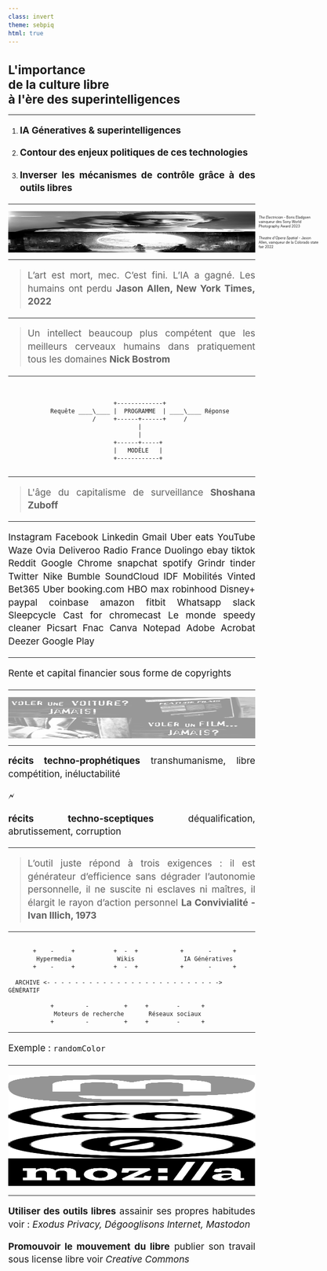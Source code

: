```yaml
---
class: invert
theme: sebpiq
html: true
---
```


<style scoped>
    h1 {
        font-size: 175%;
    }
</style>

<h1>L'importance <br/> de la culture libre <br/> à l'ère des superintelligences</h1>

<!-- 
Dans le cadre du thème "cliquer l'archive", je vais vous parler de [TITRE], notamment à travers les enjeux qui lient ces nouvelles technologies à la question des archives de données et des copyrights.
-->

---

<style scoped>
    h1 {
        font-size: 175%;
    }
    p {
        text-align: left;
        font-size: 90%;
    }
</style>

1. **IA Géneratives & superintelligences**

1. **Contour des enjeux politiques de ces technologies**

1. **Inverser les mécanismes de contrôle grâce à des outils libres**

<!--
- définir les IA génératives, superintelligences et pourquoi on en parle autant en ce moment. 

- dresser un contour des enjeux politiques de ces technologies : collecte et archives de données, copyright et privatisation de la culture et de la connaissance.

- et enfin comment grâce au mouvement de la culture libre on peut envisager que ces technologies deviennent des outils au service du bien commun. 
-->

---

<div class="image-container">
    <div class="image-crop">
        <img src="./assets/the-electrician.jpg" />
    </div>
    <div class="caption">
    <em>The Electrician</em> - Boris Eladgsen vainqueur des Sony World Photography Award 2023
    </div>
</div>

<div class="image-container">
    <div class="image-crop">
        <img src="./assets/theatre-d-opera-spatial.jpg" />
    </div>
    <div class="caption">
    <em>Theatre d'Opera Spatial</em> - Jason Allen, vainqueur de la Colorado state fair 2022
    </div>
</div>

<!-- 
Depuis l'arrivée de Dall-e en 2021, Midjourney et chatgpt 2022 on parle beaucoup des intelligences arificielles génératives et plus généralement d'intelligences artificielles.

Vous avez dû voir ces deux images qui ont fait le tour du monde car elle sont parmis les premières images générées par IA à avoir gagné des concours d'art d'envergure. 
-->

<style scoped>
    section {
        display: flex;
        flex-direction: column;
        padding: 0 7em;
    }
    img {
        width: 100%;
        display: block;
        filter: contrast(110%) brightness(110%) sepia(30%) grayscale(100%);
    }
    .image-container {
        position: relative;
        height: 50%;
        margin: 0;
        padding: 0;
    }
    .image-crop {
        overflow: hidden;
        height: 100%;
    }
    .caption {
        position: absolute;
        top: 50%;
        right: 0;
        transform: translate(100%, -50%);
        font-size: 50%;
        width: 13vw;
        text-align: left;
        padding-left: 1em;
    }
    .image-container:first-child img {
        position: relative;
        bottom: 2.5em;
    }
    .image-container:last-child img {
        position: relative;
        bottom: 0.2em;
    }
</style>

---

<!-- header: Intelligences artificielles génératives -->

> L’art est mort, mec. C’est fini. L’IA a gagné. Les humains ont perdu **Jason Allen, New York Times, 2022**

<!-- footer: ▣□□ IA génératives & superintelligences -->
<!-- 
Les intelligence artificielles génératives sont de nouveaux outils qui permettent de créer texte, images, son et même bientôt des vidéos avec une simple requête. Leur arrivée a aussi créé dans le débat public un certain sentiment de panique. Comme si on s'apprêtait à changer de paradigme.

Jason Allen auteur de théatre d'opéra spatial annonçait par exemple en 2022 au NYT ...
-->

--- 

<!-- header: Superintelligences -->

> Un intellect beaucoup plus compétent que les meilleurs cerveaux humains dans pratiquement tous les domaines **Nick Bostrom**

<!-- 
De nombreux auteurs et spécialistes annoncent que les IA génératives sont une nouvelle étape vers la création de superintelligences, c'est à dire [LIRE].

Ces dernières amènerait leur lot de menaces existentielles pour l'humanité (chomage de masse, robot-apocalypse à la terminator). 

Aujourd'hui bien sûr toutes les IA que nous connaissons sont des IA dites "étroites", c'est à dire expertes dans un domaine bien précis. Les superintelligences restent donc un fantasme.

Cependant le nombre de domaines impactés par l'IA a explosé (culture, médecine, droit, programmation, ...)
-->

---

<!-- header: applications d'IA -->

```
                    
                                                                
                              +-------------+                             
            Requête ____\____ |  PROGRAMME  | ____\____ Réponse
                        /     +------+------+     /                   
                                     |
                                     |
                              +------+-----+                             
                              |   MODÈLE   |                             
                              +------------+    


```

<!-- 
Les systèmes d'IA sont toujours constitués de deux élęments cruciaux : 
- un modèle : créé à partir de milliards d'exemples (e.g. Midjourney ou ChatGPT). Requiert une immense quantité de données pour être entrainé.
- un programme : code informatique, traite les requêtes en interrogeant le modèle

Données importance stratégique énorme aujourd'hui puisque les IAs en requièrent des quantités extraordinaires.
-->

---

<!-- header: Big Tech - Modèle économique -->

> L'âge du capitalisme de surveillance **Shoshana Zuboff**

<!-- footer: □▣□ contour des enjeux politiques > Big Tech -->
<!-- 
L'importance de la valeur des données pour l'IA est la prolongation d'un tournant qui a eu lieu autour du début des années 2000 où l'industrie du numérique (et notamment Google) a découvert que les données des utilisateurs pouvaient être utilisées pour faire des profits énormes (notamment à travers la publicité ciblée).

Cette découverte a des ramifications très profondes sur tout le développement de l'économie du numérique jusqu'à aujourd'hui. L'autrice Shoshana Zuboff a nommé ce développement "le capitalisme de surveillance".

De manière assez naive j'ai cru jusqu'à récemment que le modèle économique de services gratuits (de grosses applis comme gmail, aux petites applis utilitaires pour mobiles) était d'offrir une version premium, ou de faire payer les clients business en leur offrant plus de functionalités.

En fait si on prend l'exemple de google docs, gmail et tous les autres produits gratuits Google, il existent dans le seul but de fournir à Google les gigantesques archives de données dont elle a besoin pour mettre au point ses services publicitaires.
-->

---

<!-- header: Soif de données -->

Instagram Facebook Linkedin Gmail Uber eats  YouTube Waze Ovia Deliveroo Radio France Duolingo ebay tiktok Reddit Google Chrome snapchat spotify Grindr tinder Twitter Nike Bumble SoundCloud IDF Mobilités Vinted Bet365 Uber booking.com HBO max robinhood Disney+ paypal coinbase amazon fitbit Whatsapp slack Sleepcycle Cast for chromecast Le monde speedy cleaner Picsart Fnac Canva Notepad Adobe Acrobat Deezer Google Play


<!-- 
En fait le modèle économique dominant de l'industrie du numérique est l'extraction de la donnée des utilisateurs, afin de la revendre ou de la monétiser directement.

D'après certains études, plus de 50% des applis mobiles collectent et partagent vos données, et ce dans toutes les catégories : sport tracker, suivi de règles, voyage, rencontre, jeux, ... 

Fait intéressant puisque c'est une appli très utilisée : Instagram est numéro 1 en terme de quantité de données extraites.

Les données extraites par ces applis comprennent les données générées par l'utilisation directe de l'appli, mais aussi les données générées par le téléphone et qui n'ont rien à voir avec l'appli (e.g. geolocalisation, fichiers, etc ... ). Si vous vous êtes déjà demandé pourquoi certaines applis demandent tant de permissions dont elles n'ont pas besoin, c'est la raison.

Et bien sûr certaines de ces données sont ou seront utilisées pour entrainer des intelligences artificielles.

sources : 
https://www.pcloud.com/invasive-apps
https://blog.incogni.com/sharing-is-not-caring/
https://surfshark.com/apps-that-track-you

-->

<style scoped>
p {
    font-size: 1.35em;
    padding: 0;
    text-align: justify;
    line-height: 1.4em;
    color: var(--color-header);
}

section {
    padding: 0.7em;
    display: block;
    position: relative;
}

header {
    position: absolute;
    top: 50%;
    left: 50%;
    right: auto;
    background: linear-gradient(90deg, rgba(0,0,0,0) 0%, var(--color-background) 10%, var(--color-background) 90%, rgba(0,0,0,0) 100%);; 
    transform: translate(-50%, -50%);
    white-space: nowrap;
    color: var(--color-foreground);
    padding: 0 1.5em;
}

footer {
    display: none;
}
</style>

---

<!-- header: Big Content - Modèle économique -->

Rente et capital financier sous forme de copyrights

<!-- □▣□ footer: contour des enjeux politiques > Big Content -->
<!-- 
Face à Big Tech, un autre acteur de la donnée : Big Content, c'est à dire les industries culturelles.

Je dis "acteur de la donnée" car les industries culturelles ne fonctionnent pas sur un modèle de création mais bien sur un modèle de rente.

Possèdent des catalogues énormes de copyrights (~ contenu protégé) et les font fructifier. En quelque sorte elles sont donc des gestionnaires d'actifs culturels.

Exemple UMG (Universal Music) la plus grande entreprise de musique au monde, qui dépense immensemment plus d'argent pour acquérir les catalogues de musiciens comme Bob Dylan ou Sting, que pour produire de nouveaux artistes.
-->

---

<!-- header: \\"Le piratage c'est du vol\\" -->

<div id="piratage_vol">
    <img src="./assets/piratage_vol_1.jpg" />
    <img src="./assets/piratage_vol_2.jpg" />
    <img src="./assets/piratage_vol_3.jpg" />
    <img src="./assets/piratage_vol_4.jpg" />
</div>

<!-- 
Les industries culturelles sont connues pour leur immenses efforts de lobbying et de propagande, afin de mettre en place des réglementations pour protéger les copyrights et étendre leur périmètre. 

Par exemple autour des années 2000, à la suite de l'apparition d'applications de partage de fichiers (comme napster), l'industrie du cinéma américaine a lancé la campagne "Le piratage c'est du vol", avec un spot publicitaire qu'on pouvait voir au début de chaque DVD et qui comparait l'action de copier un film à celle de voler une voiture ou un sac à main. 

Ça c'est pour le côté drôle de la propagande réalisée par ces industries. Mais moins drôle est le fait qu'elles attaquent en justice de manière très aggressive toute organisation qui marche sur leur plates-bandes. Par exemple elles attaquent en ce moment des bibliothèques publiques aux États-Unis pour empêcher le prêt de livres numériques, ou encore l'ONG archive.org pour l'empêcher d'archiver des disques 78 tours qui sont autrement voués à disparaitre. 

Aujourd'hui les industries culturelles sont engagées, de manière assez prévisible, dans un combat contre les entreprises d'IA qui utilisent du contenu sous copyright sans retribuer les détenteurs de ces copyrights.
-->

<style scoped>
    #piratage_vol {
        display: grid;
        grid-template-columns: repeat(2, 1fr);
    }

    #piratage_vol img {
        width: 100%;
        filter: contrast(110%) brightness(110%) sepia(30%) grayscale(100%) opacity(40%);
    }
    header {
        position: absolute;
        top: 50%;
        left: 50%;
        right: auto;
        background: linear-gradient(90deg, rgba(0,0,0,0) 0%, var(--color-background) 10%, var(--color-background) 90%, rgba(0,0,0,0) 100%);; 
        transform: translate(-50%, -50%);
        white-space: nowrap;
        color: var(--color-foreground);
        padding: 0 1.5em;
    }
</style>

---

<!-- header: Impact social du numérique -->

**récits techno-prophétiques** 
transhumanisme, libre compétition, inéluctabilité

🗲

**récits techno-sceptiques** 
déqualification, abrutissement, corruption


<!-- □▣□ footer: contour des enjeux politiques > récits -->
<!--
Le numérique est donc un espace disputé par des acteurs industriels puissants qui exercent un lobbying et une propagande énorme pour protéger leurs intérêts  économiques respectifs.

En tant que public, et on peut le voir ajd avec les IA, on est au coeur d'une bataille de récits sur l'impact social du numérique.

d'un côté l'industrie de la tech utilise des récits techno-prophetiques : c'est à dire que le progrès technologique est inéluctable, qu'on entre dans l'ère des superintelligences et du transhumanisme, qu'on a tout intérêt à prendre le train en marche si on ne veut pas être mis sur la touche par exemple par la Chine. l'industrie du numérique utilise ces récits pour tenter d'éviter la mise en place de réglementations, parce qu'elle préfère que ses pratiques échappent à tout controle.

De l'autre côté Les industries culturelles utilisent des récits techno-sceptiques : les nouvelles technologies, en particulier les IA pillent la culture, vont affamer les artistes, etc ... parce que les industries culturelles veulent évidemment protéger leurs copyrights, elles ont tout intérêt à faire peur au public et aux artistes pour que des réglementations strictes soient mises en place.
-->

--- 

<!-- header: l'outil convivial -->

> L’outil juste répond à trois exigences : il est générateur d’efficience sans dégrader l’autonomie personnelle, il ne suscite ni esclaves ni maîtres, il élargit le rayon d’action personnel **La Convivialité - Ivan Illich, 1973**

<!-- footer: □□▣ Inverser les mécanismes de contrôle -->
<!-- 
Ces récits ont une part de vrai :
- sous le régime du marché libre mondialisé, si une technologie est possible, une entreprise la développera : forme d'inévitabilité du progrès technologique.
- ces technologies aujourd'hui sont invariablement mises au profit d'une forme d'exploitation

Alors puisque le développement de ces nouveaux outils est inéluctable, je pense que plutôt que de les subir, il est important pour la population de se les approprier, et de les transformerr pour en faire des outils justes / connviviaux. C'est à dire selon le philosophe Ivan Illich [LIRE]
-->

---

<!-- header: Prothèses mentales -->

```

       +    -     +           +  -  +            +       -      +       
        Hypermedia             Wikis              IA Génératives        
       +    -     +           +  -  +            +       -      +       
                                                                        
  ARCHIVE <- - - - - - - - - - - - - - - - - - - - - - - - -> GÉNÉRATIF 

            +         -          +     +        -      +
             Moteurs de recherche       Réseaux sociaux 
            +         -          +     +        -      +

```

<!-- 
En l'occurrence, si on revient aux IA génératives, il est faux de les concevoir comme des "intelligences" c'est à dire des entités autonomes, qui possèdent une forme d'intentionalité. 

En réalité on peut les inscrire dans la lignée d'autres outils numériques, sortes de prothèses mentales qui augmentent nos capacités intellectuelles, et qui sont donc bien des outils à la fois générateurs d'efficience et augmentant l'autonomie personnelle.
-->

---

<!-- header: Prothèses mentales -->

Exemple : `randomColor`

<!-- 
Je vais vous donner un exemple de la manière dont ces outils peuvent augmenter nos capacités. 

Je suis un artiste, je ne sais pas programmer et je veux faire un simple écran qui affiche des couleurs aléatoires, par exemple pour une installation.

- pré-hypermedia : je vais dans une bibliothèque physique pour trouver des livres de programmation ou des revues.
- moteur de recherche : je peux trouver directement depuis un ordinateur des ressources qui enseignent la programmmation
- réseaux sociaux : je peux trouver directement les morceaux de code qui me permettent de faire ce que je cherche à faire, mais je dois encore les assembler moi-même.
- IA génératives : je peux directement generer le code entier et fonctionnel qui fait à peu près ce que je veux. Je n'ai plus qu'à ajuster.
-->

--- 

<!-- header: Renforcer les communs -->

![](./assets/mastodon.svg) ![](./assets/cc.svg) ![](./assets/zero.svg) ![](./assets/mozilla.svg)

<!-- 
Pour résumer l'enjeu aujourd'hui c'est donc de créer des outils numériques qui permettent d'améliorer autonomie et efficience personnelle sans générer ni esclave ni maitre.

Nos prothèses mentales (réseaux sociaux, moteurs de recherche, IA génératives, ...), génèrent de l'efficience, de l'autonomie, mais elles génèrent aussi de l'aliénation, car elles sont controlées par des industries rentières et extractivistes.

-> si j'utilise l'infrastructure d'une entreprise privée, je suis chez elle, elle peut surveiller tout ce que je fais et m'imposer ses conditions d'utilisation, son prix, etc ... alors je prisonnier
-> si quelqu'un possède le copyright du code ou du modèle que j'utilise, ou des données utilisées pour l'entrainer, il peut me retirer mon droit d'utiliser l'outil comme je l'entends ... alors pareil, je suis prisonnier

Pour libérer le potentiel de ces prothèse mentales, il faut donc du code et des archives de données qui soient des communs : c'est à dire des ressources qui n'appartiennent à personne et qui soient gérées collectivement.

Ce sont des projets que différents acteurs de la culture libre sont déjà en train de réaliser.
-->

<style scoped>
    img {
        height: 3em;
        filter: contrast(110%) brightness(110%) sepia(30%) grayscale(100%);
    }
</style>

---

**Utiliser des outils libres**
assainir ses propres habitudes
voir : *Exodus Privacy, Dégooglisons Internet, Mastodon*

**Promouvoir le mouvement du libre**
publier son travail sous license libre
voir *Creative Commons*

<!-- header: En tant qu'artistes -->
<!-- 
Assainir ses propres habitudes de données et d'utilisation des applis : exodus privacy, ... 

Renforcer le mouvement du libre : s'attaquer au copyright en publiant en libre (CC), promouvoir de manière plus directe. 
-->